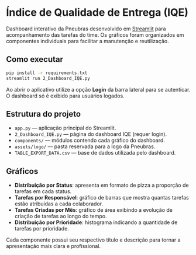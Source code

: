 # Índice de Qualidade de Entrega (IQE)

Dashboard interativo da Pneubras desenvolvido em [Streamlit](https://streamlit.io) para acompanhamento das tarefas do time. Os gráficos foram organizados em componentes individuais para facilitar a manutenção e reutilização.

## Como executar

```bash
pip install -r requirements.txt
streamlit run 2_Dashboard_IQE.py
```

Ao abrir o aplicativo utilize a opção **Login** da barra lateral para se autenticar. O dashboard só é exibido para usuários logados.

## Estrutura do projeto

- `app.py` &mdash; aplicação principal do Streamlit.
- `2_Dashboard_IQE.py` &mdash; página do dashboard IQE (requer login).
- `components/` &mdash; módulos contendo cada gráfico do dashboard.
- `assets/logo/` &mdash; pasta reservada para a logo da Pneubras.
- `TABLE_EXPORT_DATA.csv` &mdash; base de dados utilizada pelo dashboard.

## Gráficos

- **Distribuição por Status**: apresenta em formato de pizza a proporção de tarefas em cada status.
- **Tarefas por Responsável**: gráfico de barras que mostra quantas tarefas estão atribuídas a cada colaborador.
- **Tarefas Criadas por Mês**: gráfico de área exibindo a evolução de criação de tarefas ao longo do tempo.
- **Distribuição por Prioridade**: histograma indicando a quantidade de tarefas por prioridade.

Cada componente possui seu respectivo título e descrição para tornar a apresentação mais clara e profissional.

